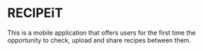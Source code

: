 RECIPEiT
=======================
This is a mobile application that offers users for the first time the opportunity to check, upload and share recipes between them.
